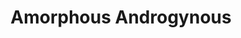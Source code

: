---
title: "Amorphous Androgynous"
summary: "One of the Future Sound Of London's most well-known aliases. Used for their early-1990's album and their more recent releases , and . The later psychedelic releases generally add a 'The' to the name to differentiate from the '90s electronic material. The liner notes for FSOL's album make mention of an Amorphous Androgynous album with a plain black cover called , which after 14 years of mystery was finally released under the FSOL name."
image: "amorphous-androgynous.jpg"
apple_music_artist_url: "None"
---